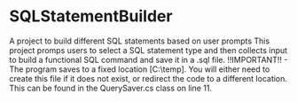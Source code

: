 # SQLStatementBuilder
A project to build different SQL statements based on user prompts
This project promps users to select a SQL statement type and then collects input to build a functional SQL command and save it in a .sql file.
!!IMPORTANT!! - The program saves to a fixed location [C:\temp]. You will either need to create this file if it does not exist, or redirect the code to a different location. This can be found in the QuerySaver.cs class on line 11.
